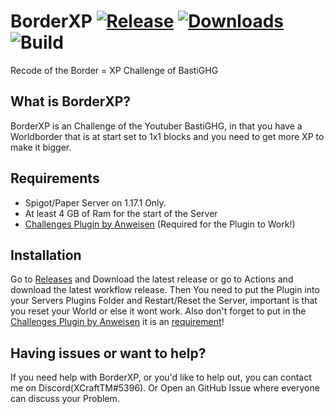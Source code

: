 # BorderXP [![Release](https://img.shields.io/github/release/XCraftTM/BorderXP.svg?maxAge=3600)](https://github.com/XCraftTM/BorderXP/releases) [![Downloads](https://img.shields.io/github/downloads/XCraftTM/BorderXP/total.svg?maxAge=3600)](https://github.com/XCraftTM/BorderXP/releases) ![Build](https://github.com/XCraftTM/BorderXP/actions/workflows/maven.yml/badge.svg)
Recode of the Border = XP Challenge of BastiGHG

## What is BorderXP?
BorderXP is an Challenge of the Youtuber BastiGHG, in that you have a Worldborder that is at start set to 1x1 blocks and you need to get more XP to make it bigger.

## Requirements
- Spigot/Paper Server on 1.17.1 Only.  
- At least 4 GB of Ram for the start of the Server  
- [Challenges Plugin by Anweisen](https://www.spigotmc.org/resources/80548/) (Required for the Plugin to Work!)

## Installation
Go to [Releases](https://github.com/XCraftTM/BorderXP/releases) and Download the latest release or go to Actions and download the latest workflow release.
Then You need to put the Plugin into your Servers Plugins Folder and Restart/Reset the Server, important is that you reset your World or else it wont work.
Also don't forget to put in the [Challenges Plugin by Anweisen](https://www.spigotmc.org/resources/80548/) it is an [requirement](https://github.com/XCraftTM/BorderXP#requirements)!

## Having issues or want to help?
If you need help with BorderXP, or you'd like to help out, you can contact me on Discord(XCraftTM#5396). Or Open an GitHub Issue where everyone can discuss your Problem.

